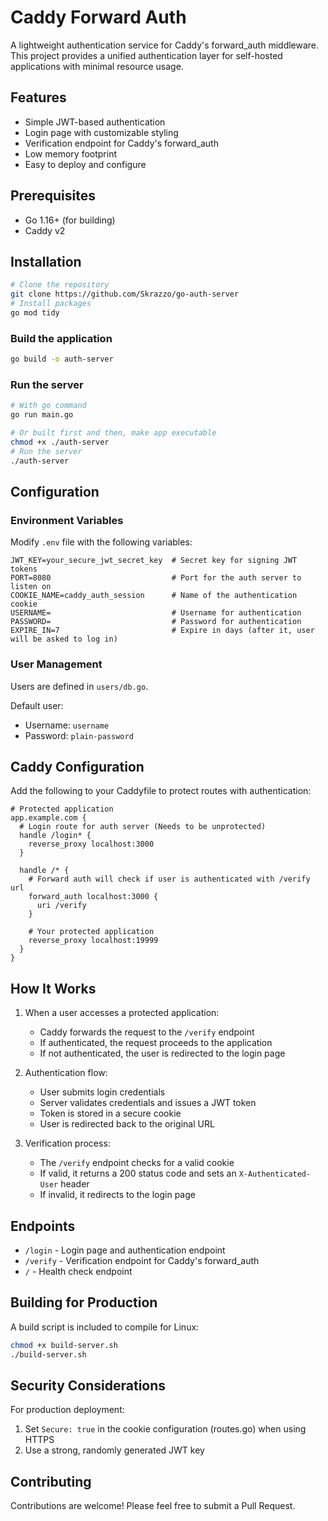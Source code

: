 # Caddy Forward Auth

A lightweight authentication service for Caddy's forward_auth middleware. This project provides a unified authentication layer for self-hosted applications with minimal resource usage.

## Features

- Simple JWT-based authentication
- Login page with customizable styling
- Verification endpoint for Caddy's forward_auth
- Low memory footprint
- Easy to deploy and configure

## Prerequisites

- Go 1.16+ (for building)
- Caddy v2

## Installation

```bash
# Clone the repository
git clone https://github.com/Skrazzo/go-auth-server
# Install packages
go mod tidy
```

### Build the application
```sh
go build -o auth-server
```

### Run the server
```sh
# With go command
go run main.go

# Or built first and then, make app executable
chmod +x ./auth-server
# Run the server
./auth-server
```

## Configuration

### Environment Variables

Modify `.env` file with the following variables:

```
JWT_KEY=your_secure_jwt_secret_key  # Secret key for signing JWT tokens
PORT=8080                           # Port for the auth server to listen on
COOKIE_NAME=caddy_auth_session      # Name of the authentication cookie
USERNAME=                           # Username for authentication
PASSWORD=                           # Password for authentication
EXPIRE_IN=7                         # Expire in days (after it, user will be asked to log in)
```

### User Management

Users are defined in `users/db.go`. 

Default user:
- Username: `username`
- Password: `plain-password`

## Caddy Configuration

Add the following to your Caddyfile to protect routes with authentication:

```
# Protected application
app.example.com {
  # Login route for auth server (Needs to be unprotected)
  handle /login* {
    reverse_proxy localhost:3000
  }

  handle /* {
    # Forward auth will check if user is authenticated with /verify url
    forward_auth localhost:3000 {
      uri /verify
    }

    # Your protected application
    reverse_proxy localhost:19999
  }
}
```

## How It Works

1. When a user accesses a protected application:
   - Caddy forwards the request to the `/verify` endpoint
   - If authenticated, the request proceeds to the application
   - If not authenticated, the user is redirected to the login page

2. Authentication flow:
   - User submits login credentials
   - Server validates credentials and issues a JWT token
   - Token is stored in a secure cookie
   - User is redirected back to the original URL

3. Verification process:
   - The `/verify` endpoint checks for a valid cookie
   - If valid, it returns a 200 status code and sets an `X-Authenticated-User` header
   - If invalid, it redirects to the login page

## Endpoints

- `/login` - Login page and authentication endpoint
- `/verify` - Verification endpoint for Caddy's forward_auth
- `/` - Health check endpoint

## Building for Production

A build script is included to compile for Linux:

```bash
chmod +x build-server.sh
./build-server.sh
```

## Security Considerations

For production deployment:

1. Set `Secure: true` in the cookie configuration (routes.go) when using HTTPS
3. Use a strong, randomly generated JWT key

## Contributing

Contributions are welcome! Please feel free to submit a Pull Request.
